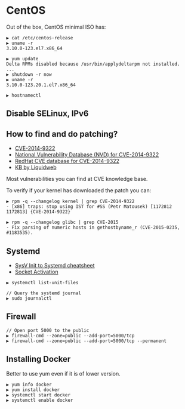 # CentOS

Out of the box, CentOS minimal ISO has:

```
▶ cat /etc/centos-release
▶ uname -r
3.10.0-123.el7.x86_64

▶ yum update
Delta RPMs disabled because /usr/bin/applydeltarpm not installed.
...
▶ shutdown -r now
▶ uname -r
3.10.0-123.20.1.el7.x86_64

▶ hostnamectl
```

## Disable SELinux, IPv6



## How to find and do patching?

* [CVE-2014-9322](http://www.liquidweb.com/kb/information-on-cve-2014-9322-vulnerability-for-red-hat-and-centos/)
* [National Vulnerability Database (NVD) for CVE-2014-9322](http://web.nvd.nist.gov/view/vuln/detail?vulnId=CVE-2014-9322)
* [RedHat CVE database for CVE-2014-9322](https://access.redhat.com/security/cve/CVE-2014-9322)
* [KB by Liquidweb](http://www.liquidweb.com/kb/)

Most vulnerabilities you can find at CVE knowledge base.

To verify if your kernel has downloaded the patch you can:

```
▶ rpm -q --changelog kernel | grep CVE-2014-9322
- [x86] traps: stop using IST for #SS (Petr Matousek) [1172812 1172813] {CVE-2014-9322}

▶ rpm -q --changelog glibc | grep CVE-2015
- Fix parsing of numeric hosts in gethostbyname_r (CVE-2015-0235, #1183535).
```

## Systemd

* [SysV Init to Systemd cheatsheet](https://fedoraproject.org/wiki/SysVinit_to_Systemd_Cheatsheet)
* [Socket Activation](http://0pointer.de/blog/projects/socket-activation.html)

```
▶ systemctl list-unit-files

// Query the systemd journal
▶ sudo journalctl
```

## Firewall

```
// Open port 5000 to the public
▶ firewall-cmd --zone=public --add-port=5000/tcp
▶ firewall-cmd --zone=public --add-port=5000/tcp --permanent
```

## Installing Docker

Better to use yum even if it is of lower version.

```
▶ yum info docker
▶ yum install docker
▶ systemctl start docker
▶ systemctl enable docker
```